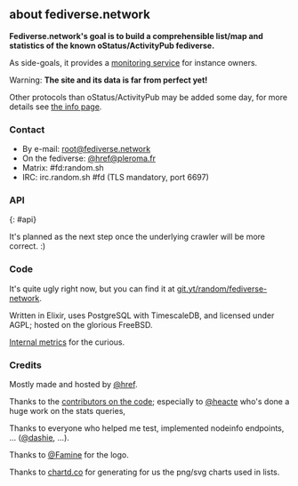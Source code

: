 ## about fediverse.network

**Fediverse.network's goal is to build a comprehensible list/map and statistics of the known oStatus/ActivityPub fediverse.**

As side-goals, it provides a [monitoring service](/monitoring) for instance owners.

Warning: **The site and its data is far from perfect yet!**

Other protocols than oStatus/ActivityPub may be added some day, for more details see [the info page](/info).

### Contact

* By e-mail: [root@fediverse.network](mailto:root@fediverse.network)
* On the fediverse: [@href@pleroma.fr](https://pleroma.fr/users/href)
* Matrix: #fd:random.sh
* IRC: irc.random.sh #fd (TLS mandatory, port 6697)

### API
{: #api}

It's planned as the next step once the underlying crawler will be more correct. :)

### Code

It's quite ugly right now, but you can find it at [git.yt/random/fediverse-network](https://git.yt/random/fediverse-network).

Written in Elixir, uses PostgreSQL with TimescaleDB, and licensed under AGPL; hosted on the glorious FreeBSD.

[Internal metrics](https://grafana.random.sh/dashboards/f/nUslNGVmz/fediverse-network) for the curious.

### Credits

Mostly made and hosted by [@href](https://soc.ialis.me/@href).

Thanks to the [contributors on the code](https://git.yt/random/fediverse-network/graphs/master); especially to [@heacte](https://soc.ialis.me/@hecate) who's done a huge work on the stats queries,

Thanks to everyone who helped me test, implemented nodeinfo endpoints, … ([@dashie](https://oldbytes.space/@dashie), …).

Thanks to [@Famine](https://soc.ialis.me/@Famine) for the logo.

Thanks to [chartd.co](https://chartd.co) for generating for us the png/svg charts used in lists.

